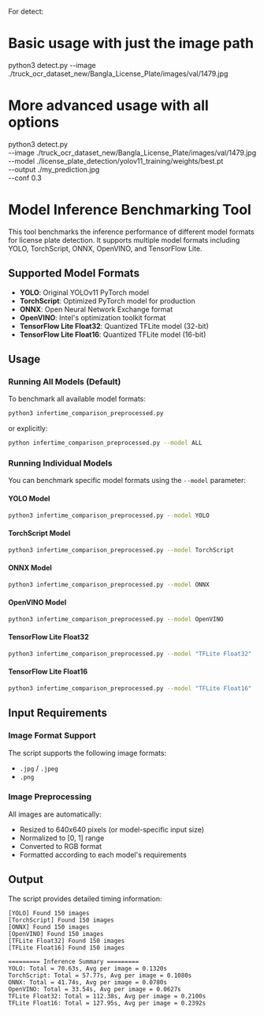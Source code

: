 For detect:

# Basic usage with just the image path
python3 detect.py --image ./truck_ocr_dataset_new/Bangla_License_Plate/images/val/1479.jpg

# More advanced usage with all options
python3 detect.py \
  --image ./truck_ocr_dataset_new/Bangla_License_Plate/images/val/1479.jpg \
  --model ./license_plate_detection/yolov11_training/weights/best.pt \
  --output ./my_prediction.jpg \
  --conf 0.3


# Model Inference Benchmarking Tool

This tool benchmarks the inference performance of different model formats for license plate detection. It supports multiple model formats including YOLO, TorchScript, ONNX, OpenVINO, and TensorFlow Lite.

## Supported Model Formats

- **YOLO**: Original YOLOv11 PyTorch model
- **TorchScript**: Optimized PyTorch model for production
- **ONNX**: Open Neural Network Exchange format
- **OpenVINO**: Intel's optimization toolkit format
- **TensorFlow Lite Float32**: Quantized TFLite model (32-bit)
- **TensorFlow Lite Float16**: Quantized TFLite model (16-bit)

## Usage

### Running All Models (Default)

To benchmark all available model formats:

```bash
python3 infertime_comparison_preprocessed.py
```

or explicitly:

```bash
python infertime_comparison_preprocessed.py --model ALL
```

### Running Individual Models

You can benchmark specific model formats using the `--model` parameter:

#### YOLO Model
```bash
python3 infertime_comparison_preprocessed.py --model YOLO
```

#### TorchScript Model
```bash
python3 infertime_comparison_preprocessed.py --model TorchScript
```

#### ONNX Model
```bash
python3 infertime_comparison_preprocessed.py --model ONNX
```

#### OpenVINO Model
```bash
python3 infertime_comparison_preprocessed.py --model OpenVINO
```

#### TensorFlow Lite Float32
```bash
python3 infertime_comparison_preprocessed.py --model "TFLite Float32"
```

#### TensorFlow Lite Float16
```bash
python3 infertime_comparison_preprocessed.py --model "TFLite Float16"
```

## Input Requirements

### Image Format Support
The script supports the following image formats:
- `.jpg` / `.jpeg`
- `.png`

### Image Preprocessing
All images are automatically:
- Resized to 640x640 pixels (or model-specific input size)
- Normalized to [0, 1] range
- Converted to RGB format
- Formatted according to each model's requirements

## Output

The script provides detailed timing information:

```
[YOLO] Found 150 images
[TorchScript] Found 150 images
[ONNX] Found 150 images
[OpenVINO] Found 150 images
[TFLite Float32] Found 150 images
[TFLite Float16] Found 150 images

========= Inference Summary =========
YOLO: Total = 70.63s, Avg per image = 0.1320s
TorchScript: Total = 57.77s, Avg per image = 0.1080s
ONNX: Total = 41.74s, Avg per image = 0.0780s
OpenVINO: Total = 33.54s, Avg per image = 0.0627s
TFLite Float32: Total = 112.38s, Avg per image = 0.2100s
TFLite Float16: Total = 127.95s, Avg per image = 0.2392s
```
